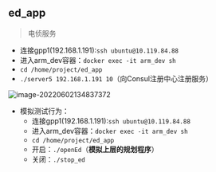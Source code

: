 ## ed_app

> 电侦服务

- 连接gpp1(192.168.1.191):`ssh ubuntu@10.119.84.88`
- 进入arm_dev容器：`docker exec -it arm_dev sh`
- `cd /home/project/ed_app`
- `./server5 192.168.1.191 10`（向Consul注册中心注册服务）

![image-20220602134837372](https://kay-rick.oss-cn-beijing.aliyuncs.com/img/image-20220602134837372.png)

- 模拟测试行为：
  - 连接gpp1(192.168.1.191):`ssh ubuntu@10.119.84.88`
  - 进入arm_dev容器：`docker exec -it arm_dev sh`
  - `cd /home/project/ed_app`
  - 开启：`./openEd`（**模拟上层的规划程序**）
  - 关闭：`./stop_ed`
